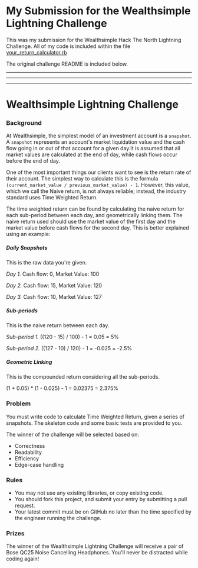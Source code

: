 # My Submission for the Wealthsimple Lightning Challenge
This was my submission for the Wealthsimple Hack The North Lightning Challenge.
All of my code is included within the file [your_return_calculator.rb](your_return_calculator.rb)


The original challenge README is included below. 


---

---

---

# Wealthsimple Lightning Challenge

### Background
At Wealthsimple, the simplest model of an investment account is a `snapshot`. A `snapshot` represents an account's market liquidation value and the cash flow going in or out of that account for a given day.It is assumed that all market values are calculated at the end of day, while cash flows occur before the end of day.

One of the most important things our clients want to see is the return rate of their account. The simplest way to calculate this is the formula `(current_market_value / previous_market_value) - 1`. However, this value, which we call the Naive return, is not always reliable; instead, the industry standard uses Time Weighted Return.

The time weighted return can be found by calculating the naive return for each sub-period between each day, and geometrically linking them. The naive return used should use the market value of the first day and the market value before cash flows for the second day. This is better explained using an example:

##### Daily Snapshots

This is the raw data you're given.

*Day 1.* Cash flow: 0, Market Value: 100

*Day 2.* Cash flow: 15, Market Value: 120

*Day 3.* Cash flow: 10, Market Value: 127

##### Sub-periods

This is the naive return between each day.

*Sub-period 1.* ((120 - 15) / 100) - 1 = 0.05 = 5%

*Sub-period 2.* ((127 - 10) / 120) - 1 = -0.025 = -2.5%

##### Geometric Linking

This is the compounded return considering all the sub-periods.

(1 + 0.05) * (1 - 0.025) - 1 = 0.02375 = 2.375%

### Problem

You must write code to calculate Time Weighted Return, given a series of snapshots. The skeleton code and some basic tests are provided to you.

The winner of the challenge will be selected based on:
- Correctness
- Readability
- Efficiency
- Edge-case handling

### Rules

- You may not use any existing libraries, or copy existing code.
- You should fork this project, and submit your entry by submitting a pull request.
- Your latest commit must be on GitHub no later than the time specified by the engineer running the challenge.

### Prizes

The winner of the Wealthsimple Lightning Challenge will receive a pair of Bose QC25 Noise Cancelling Headphones. You'll never be distracted while coding again!
